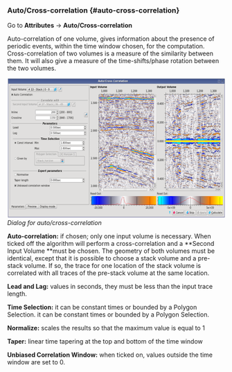 ### Auto/Cross-correlation {#auto-cross-correlation}

Go to **Attributes** → **Auto/Cross-correlation**

Auto-correlation of one volume, gives information about the presence of periodic events, within the time window chosen, for the computation. Cross-correlation of two volumes is a measure of the similarity between them. It will also give a measure of the time-shifts/phase rotation between the two volumes. 
<br />

![](/assets/014_Attributes.PNG)
_Dialog for auto/cross-correlation_
<br />


**Auto-correlation:** if chosen; only one input volume is necessary. When ticked off the algorithm will perform a cross-correlation and a **Second Input Volume **must be chosen. The geometry of both volumes must be identical, except that it is possible to choose a stack volume and a pre-stack volume. If so, the trace for one location of the stack volume is correlated with all traces of the pre-stack volume at the same location.

**Lead and Lag:** values in seconds, they must be less than the input trace length.

**Time Selection:** it can be constant times or bounded by a Polygon Selection. it can be constant times or bounded by a Polygon Selection.

**Normalize:** scales the results so that the maximum value is equal to 1

**Taper:** linear time tapering at the top and bottom of the time window

**Unbiased Correlation Window:** when ticked on, values outside the time window are set to 0.